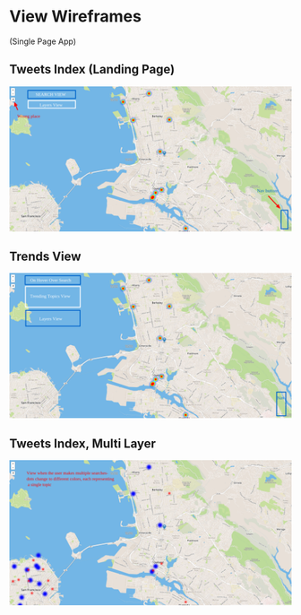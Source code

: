 # View Wireframes

(Single Page App)

## Tweets Index (Landing Page)
![tweetsIndex]

## Trends View
![trendsView]

## Tweets Index, Multi Layer
![tweetsIndexMultiLayer]

[tweetsIndex]: ./wireframes/tweetsIndex.png
[trendsView]: ./wireframes/trendsView.png
[tweetsIndexMultiLayer]: ./wireframes/tweetsIndexMultiLayer.png
